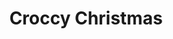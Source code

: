 ---
title: "Croccy Christmas"
type: "thumb"
weight: 1
draft: false
url_sml: "/images/illustration/croccy_xmas.jpg"
url_lge: "/images/illustration/croccy_xmas_lrg.jpg"
---